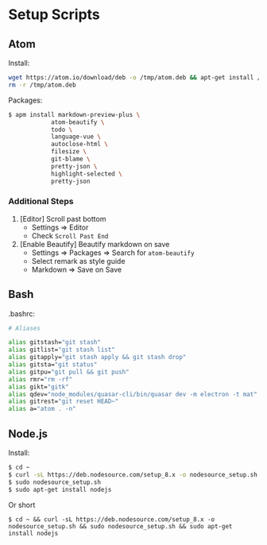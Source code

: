 # Setup Scripts

## Atom

Install:

```bash
wget https://atom.io/download/deb -o /tmp/atom.deb && apt-get install /tmp/atom.deb
rm -r /tmp/atom.deb
```

Packages:

```bash
$ apm install markdown-preview-plus \
            atom-beautify \
            todo \
            language-vue \
            autoclose-html \
            filesize \
            git-blame \
            pretty-json \
            highlight-selected \
            pretty-json
```

### Additional Steps

1.  [Editor] Scroll past bottom
    -   Settings => Editor
    -   Check `Scroll Past End`
2.  [Enable Beautify] Beautify markdown on save
    -   Settings => Packages => Search for `atom-beautify`
    -   Select remark as style guide
    -   Markdown => Save on Save

## Bash

.bashrc:

```bash
# Aliases

alias gitstash="git stash"
alias gitlist="git stash list"
alias gitapply="git stash apply && git stash drop"
alias gitsta="git status"
alias gitpu="git pull && git push"
alias rmr="rm -rf"
alias gikt="gitk"
alias qdev="node_modules/quasar-cli/bin/quasar dev -m electron -t mat"
alias gitrest="git reset HEAD~"
alias a="atom . -n"
```

## Node.js

Install:

```bash
$ cd ~
$ curl -sL https://deb.nodesource.com/setup_8.x -o nodesource_setup.sh
$ sudo nodesource_setup.sh
$ sudo apt-get install nodejs
```

Or short

`$ cd ~ && curl -sL https://deb.nodesource.com/setup_8.x -o nodesource_setup.sh && sudo nodesource_setup.sh && sudo apt-get install nodejs`
